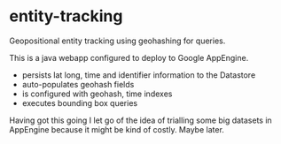 entity-tracking
===============

Geopositional entity tracking using geohashing for queries.

This is a java webapp configured to deploy to Google AppEngine. 

* persists lat long, time and identifier information to the Datastore 
* auto-populates geohash fields 
* is configured with geohash, time indexes
* executes bounding box queries

Having got this going I let go of the idea of trialling some big datasets in AppEngine because it might be kind of costly. Maybe later.
